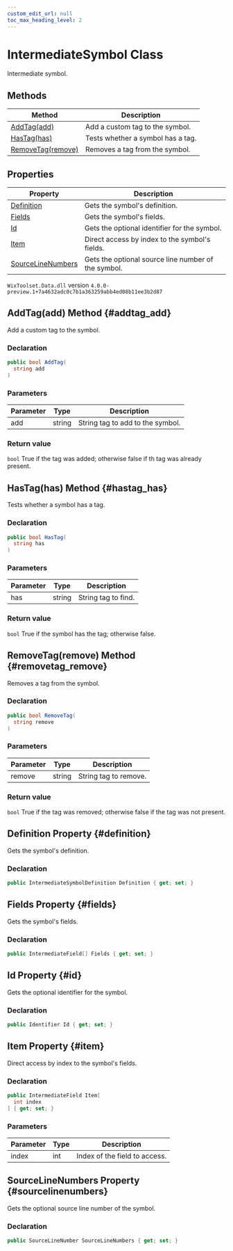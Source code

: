 ```yaml
---
custom_edit_url: null
toc_max_heading_level: 2
---
```

# IntermediateSymbol Class
Intermediate symbol.
## Methods
| Method | Description |
| ------ | ----------- |
| [AddTag(add)](#addtag_add) | Add a custom tag to the symbol. |
| [HasTag(has)](#hastag_has) | Tests whether a symbol has a tag. |
| [RemoveTag(remove)](#removetag_remove) | Removes a tag from the symbol. |
## Properties
| Property | Description |
| ------ | ----------- |
| [Definition](#definition) | Gets the symbol's definition. |
| [Fields](#fields) | Gets the symbol's fields. |
| [Id](#id) | Gets the optional identifier for the symbol. |
| [Item](#item) | Direct access by index to the symbol's fields. |
| [SourceLineNumbers](#sourcelinenumbers) | Gets the optional source line number of the symbol. |
`WixToolset.Data.dll` version `4.0.0-preview.1+7a4632adc0c7b1a363259abb4ed08b11ee3b2d87`
## AddTag(add) Method {#addtag_add}
Add a custom tag to the symbol.
### Declaration
```cs
public bool AddTag(
  string add
)
```
### Parameters
| Parameter | Type | Description |
| --------- | ---- | ----------- |
| add | string | String tag to add to the symbol. |
### Return value
`bool` True if the tag was added; otherwise false if th tag was already present.
## HasTag(has) Method {#hastag_has}
Tests whether a symbol has a tag.
### Declaration
```cs
public bool HasTag(
  string has
)
```
### Parameters
| Parameter | Type | Description |
| --------- | ---- | ----------- |
| has | string | String tag to find. |
### Return value
`bool` True if the symbol has the tag; otherwise false.
## RemoveTag(remove) Method {#removetag_remove}
Removes a tag from the symbol.
### Declaration
```cs
public bool RemoveTag(
  string remove
)
```
### Parameters
| Parameter | Type | Description |
| --------- | ---- | ----------- |
| remove | string | String tag to remove. |
### Return value
`bool` True if the tag was removed; otherwise false if the tag was not present.
## Definition Property {#definition}
Gets the symbol's definition.
### Declaration
```cs
public IntermediateSymbolDefinition Definition { get; set; } 
```
## Fields Property {#fields}
Gets the symbol's fields.
### Declaration
```cs
public IntermediateField[] Fields { get; set; } 
```
## Id Property {#id}
Gets the optional identifier for the symbol.
### Declaration
```cs
public Identifier Id { get; set; } 
```
## Item Property {#item}
Direct access by index to the symbol's fields.
### Declaration
```cs
public IntermediateField Item[
  int index
] { get; set; } 
```
### Parameters
| Parameter | Type | Description |
| --------- | ---- | ----------- |
| index | int | Index of the field to access. |
## SourceLineNumbers Property {#sourcelinenumbers}
Gets the optional source line number of the symbol.
### Declaration
```cs
public SourceLineNumber SourceLineNumbers { get; set; } 
```
